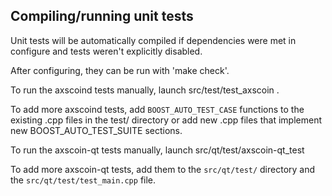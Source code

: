 Compiling/running unit tests
------------------------------------

Unit tests will be automatically compiled if dependencies were met in configure
and tests weren't explicitly disabled.

After configuring, they can be run with 'make check'.

To run the axscoind tests manually, launch src/test/test_axscoin .

To add more axscoind tests, add `BOOST_AUTO_TEST_CASE` functions to the existing
.cpp files in the test/ directory or add new .cpp files that
implement new BOOST_AUTO_TEST_SUITE sections.

To run the axscoin-qt tests manually, launch src/qt/test/axscoin-qt_test

To add more axscoin-qt tests, add them to the `src/qt/test/` directory and
the `src/qt/test/test_main.cpp` file.
